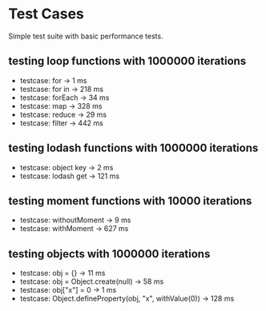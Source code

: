 # Test Cases

Simple test suite with basic performance tests.

## testing loop functions with 1000000 iterations
- testcase: for     -> 1 ms
- testcase: for in  -> 218 ms
- testcase: forEach -> 34 ms
- testcase: map     -> 328 ms
- testcase: reduce  -> 29 ms
- testcase: filter  -> 442 ms

## testing lodash functions with 1000000 iterations
- testcase: object key -> 2 ms
- testcase: lodash get -> 121 ms

## testing moment functions with 10000 iterations
- testcase: withoutMoment -> 9 ms
- testcase: withMoment   -> 627 ms

## testing objects with 1000000 iterations
- testcase: obj = {} -> 11 ms
- testcase: obj = Object.create(null) -> 58 ms
- testcase: obj["x"] = 0 -> 1 ms
- testcase: Object.defineProperty(obj, "x", withValue(0)) -> 128 ms
